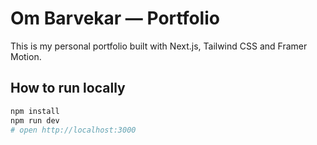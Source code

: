 # Om Barvekar — Portfolio

This is my personal portfolio built with Next.js, Tailwind CSS and Framer Motion.

## How to run locally

```bash
npm install
npm run dev
# open http://localhost:3000
